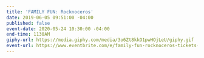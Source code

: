 ```yaml
---
title: 'FAMILY FUN: Rocknoceros'
date: 2019-06-05 09:51:00 -04:00
published: false
event-date: 2020-05-24 10:30:00 -04:00
end-time: 1130AM
giphy-url: https://media.giphy.com/media/3o6Zt8kkO1pwHOjLeU/giphy.gif
event-url: https://www.eventbrite.com/e/family-fun-rocknoceros-tickets-92595737343
---
```



